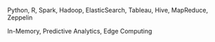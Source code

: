 Python, R, Spark, Hadoop, ElasticSearch, Tableau, Hive, MapReduce, Zeppelin

In-Memory, Predictive Analytics, Edge Computing
